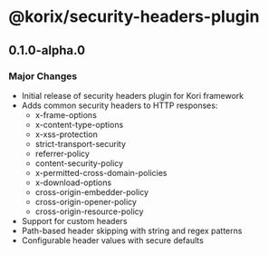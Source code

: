 # @korix/security-headers-plugin

## 0.1.0-alpha.0

### Major Changes

- Initial release of security headers plugin for Kori framework
- Adds common security headers to HTTP responses:
  - x-frame-options
  - x-content-type-options 
  - x-xss-protection
  - strict-transport-security
  - referrer-policy
  - content-security-policy
  - x-permitted-cross-domain-policies
  - x-download-options
  - cross-origin-embedder-policy
  - cross-origin-opener-policy
  - cross-origin-resource-policy
- Support for custom headers
- Path-based header skipping with string and regex patterns
- Configurable header values with secure defaults